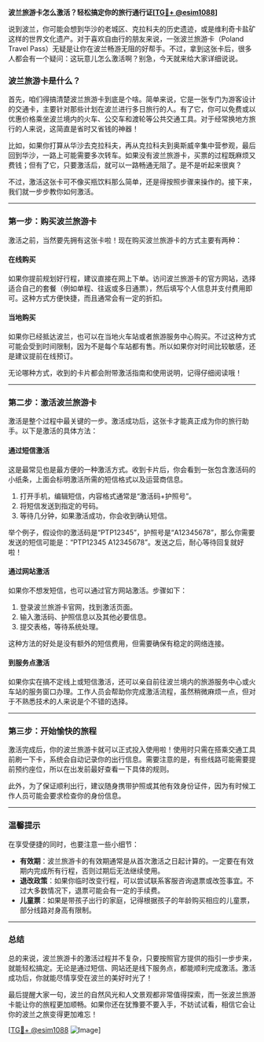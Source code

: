 **波兰旅游卡怎么激活？轻松搞定你的旅行通行证[[TG💪+ @esim1088](https://t.me/s/esim1088)]**

说到波兰，你可能会想到华沙的老城区、克拉科夫的历史遗迹，或是维利奇卡盐矿这样的世界文化遗产。对于喜欢自由行的朋友来说，一张波兰旅游卡（Poland Travel Pass）无疑是让你在波兰畅游无阻的好帮手。不过，拿到这张卡后，很多人都会有一个疑问：这玩意儿怎么激活啊？别急，今天就来给大家详细说说。

### 波兰旅游卡是什么？

首先，咱们得搞清楚波兰旅游卡到底是个啥。简单来说，它是一张专门为游客设计的交通卡，主要针对那些计划在波兰进行多日旅行的人。有了它，你可以免费或以优惠价格乘坐波兰境内的火车、公交车和渡轮等公共交通工具。对于经常换地方旅行的人来说，这简直是省时又省钱的神器！

比如，如果你打算从华沙去克拉科夫，再从克拉科夫到奥斯威辛集中营参观，最后回到华沙，一路上可能需要多次转车。如果没有波兰旅游卡，买票的过程既麻烦又费钱；但有了它，只要激活后，就可以一路畅通无阻了。是不是听起来很爽？

不过，激活这张卡可不像买瓶饮料那么简单，还是得按照步骤来操作的。接下来，我们就一步步教你如何激活。

---

### 第一步：购买波兰旅游卡

激活之前，当然要先拥有这张卡啦！现在购买波兰旅游卡的方式主要有两种：

#### 在线购买
如果你提前规划好行程，建议直接在网上下单。访问波兰旅游卡的官方网站，选择适合自己的套餐（例如单程、往返或多日通票），然后填写个人信息并支付费用即可。这种方式方便快捷，而且通常会有一定的折扣。

#### 当地购买
如果你已经抵达波兰，也可以在当地火车站或者旅游服务中心购买。不过这种方式可能会受到时间限制，因为不是每个车站都有售。所以如果你对时间比较敏感，还是建议提前在线预订。

无论哪种方式，收到的卡片都会附带激活指南和使用说明，记得仔细阅读哦！

---

### 第二步：激活波兰旅游卡

激活是整个过程中最关键的一步。激活成功后，这张卡才能真正成为你的旅行助手。以下是激活的具体方法：

#### 通过短信激活
这是最常见也是最方便的一种激活方式。收到卡片后，你会看到一张包含激活码的小纸条，上面会标明激活所需的短信格式以及运营商信息。

1. 打开手机，编辑短信，内容格式通常是“激活码+护照号”。
2. 将短信发送到指定的号码。
3. 等待几分钟，如果激活成功，你会收到确认短信。

举个例子，假设你的激活码是“PTP12345”，护照号是“A12345678”，那么你需要发送的短信可能是：“PTP12345 A12345678”。发送之后，耐心等待回复就好啦！

#### 通过网站激活
如果你不想发短信，也可以通过官方网站激活。步骤如下：

1. 登录波兰旅游卡官网，找到激活页面。
2. 输入激活码、护照信息以及其他必要信息。
3. 提交表格，等待系统处理。

这种方法的好处是没有额外的短信费用，但需要确保有稳定的网络连接。

#### 到服务点激活
如果你实在搞不定线上或短信激活，还可以亲自前往波兰境内的旅游服务中心或火车站的服务窗口办理。工作人员会帮助你完成激活流程，虽然稍微麻烦一点，但对于不熟悉技术的人来说是个不错的选择。

---

### 第三步：开始愉快的旅程

激活完成后，你的波兰旅游卡就可以正式投入使用啦！使用时只需在搭乘交通工具前刷一下卡，系统会自动记录你的出行信息。需要注意的是，有些线路可能需要提前预约座位，所以在出发前最好查看一下具体的规则。

此外，为了保证顺利出行，建议随身携带护照或其他有效身份证件，因为有时候工作人员可能会要求检查你的身份信息。

---

### 温馨提示

在享受便捷的同时，也要注意一些小细节：

- **有效期**：波兰旅游卡的有效期通常是从首次激活之日起计算的。一定要在有效期内完成所有行程，否则过期后无法继续使用。
- **退改政策**：如果你临时改变行程，可以尝试联系客服咨询退票或改签事宜。不过大多数情况下，退票可能会有一定的手续费。
- **儿童票**：如果是带孩子出行的家庭，记得根据孩子的年龄购买相应的儿童票，部分线路对身高有限制。

---

### 总结

总的来说，波兰旅游卡的激活过程并不复杂，只要按照官方提供的指引一步步来，就能轻松搞定。无论是通过短信、网站还是线下服务点，都能顺利完成激活。激活成功后，你就能尽情享受在波兰的美好时光了！

最后提醒大家一句，波兰的自然风光和人文景观都非常值得探索，而一张波兰旅游卡能让你的旅程更加顺畅。如果你还在犹豫要不要入手，不妨试试看，相信它会让你的波兰之旅变得更加难忘！

[[TG💪+ @esim1088](https://t.me/s/esim1088) ![Image](https://i.postimg.cc/4NQfJmqS/Snipaste-2025-05-13-00-14-12.png)]